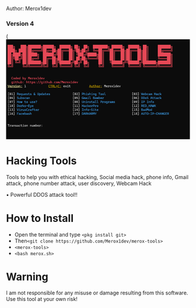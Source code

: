 Author: Merox1dev
### Version 4

(![image](https://github.com/Merox1dev/merox-tools/blob/main/merox-tools.png)

# Hacking Tools
Tools to help you with ethical hacking, Social media hack, phone info, Gmail attack, phone number attack, user discovery, Webcam Hack

• Powerful DDOS attack tool!!


# How to Install
* Open the terminal and type `<pkg install git>`
* Then`<git clone https://github.com/Merox1dev/merox-tools>`
* `<merox-tools>`
* `<bash merox.sh>`


# Warning

I am not responsible for any misuse or damage resulting from this software. Use this tool at your own risk!

